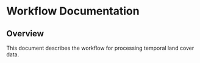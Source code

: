 # Workflow Documentation

## Overview
This document describes the workflow for processing temporal land cover data.
